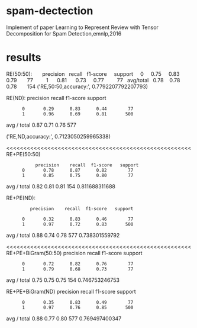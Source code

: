# spam-dectection
Implement of paper Learning to Represent Review with Tensor Decomposition for Spam Detection,emnlp,2016
# results
RE(50:50):
        precision    recall    f1-score     support
     0      0.75      0.83      0.79         77    
     1      0.81      0.73      0.77         77   
avg/total   0.78      0.78      0.78         154 
 ('RE,50:50,accuracy:', 0.7792207792207793)


RE(ND):
             precision    recall  f1-score   support

          0       0.29      0.83      0.44        77
          1       0.96      0.69      0.81       500

avg / total       0.87      0.71      0.76       577
 
 ('RE,ND,accuracy:', 0.7123050259965338)


<<<<<<<<<<<<<<<<<<<<<<<<<<<<<<<<<<<<<<<<<<<<<<<<<<<<<<
RE+PE(50:50)

               precision    recall  f1-score   support
          0       0.78      0.87      0.82        77
          1       0.85      0.75      0.80        77

avg / total       0.82      0.81      0.81       154
0.811688311688


RE+PE(ND):

             precision    recall  f1-score   support

          0       0.32      0.83      0.46        77
          1       0.97      0.72      0.83       500

avg / total       0.88      0.74      0.78       577
0.738301559792

<<<<<<<<<<<<<<<<<<<<<<<<<<<<<<<<<<<<<<<<<<<<<<<<<<<<<<
RE+PE+BiGram(50:50)
             precision    recall  f1-score   support

          0       0.72      0.82      0.76        77
          1       0.79      0.68      0.73        77

avg / total       0.75      0.75      0.75       154
0.746753246753


RE+PE+BiGram(ND)
             precision    recall  f1-score   support

          0       0.35      0.83      0.49        77
          1       0.97      0.76      0.85       500

avg / total       0.88      0.77      0.80       577
0.769497400347



